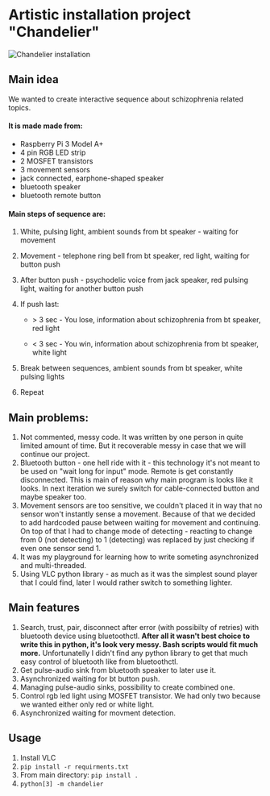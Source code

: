 # Artistic installation project "Chandelier"
![Chandelier installation](https://github.com/MartwyJez/Chandelier/blob/master/chandelier_installation_movie.WEBP)
## Main idea
We wanted to create interactive sequence about schizophrenia related topics.
#### It is made made from:
- Raspberry Pi 3 Model A+
- 4 pin RGB LED strip
- 2 MOSFET transistors
- 3 movement sensors
- jack connected, earphone-shaped speaker
- bluetooth speaker
- bluetooth remote button

#### Main steps of sequence are:
1. White, pulsing light, ambient sounds from bt speaker - waiting for movement
2. Movement - telephone ring bell from bt speaker, red light, waiting for button push
3. After button push - psychodelic voice from jack speaker, red pulsing light, waiting for another button push
4. If push last:

   - \> 3 sec - You lose, information about schizophrenia from bt speaker, red light

   - < 3 sec - You win, information about schizophrenia from bt speaker, white light
5. Break between sequences, ambient sounds from bt speaker, white pulsing lights
6. Repeat


## Main problems:
1. Not commented, messy code. It was written by one person in quite limited amount of time. But it recoverable messy in case that we will continue our project.
2. Bluetooth button - one hell ride with it - this technology it's not meant to be used on "wait long for input" mode. Remote is get constantly disconnected. This is main of reason why main program is looks like it looks.
In next iteration we surely switch for cable-connected button and maybe speaker too.
3. Movement sensors are too sensitive, we couldn't placed it in way that no sensor won't instantly sense a movement. Because of that we decided to add hardcoded pause between waiting for movement and continuing. On top of that I had to change mode of detecting - reacting to change from 0 (not detecting) to 1 (detecting) was replaced by just checking if even one sensor send 1.
4. It was my playground for learning how to write someting asynchronized and multi-threaded.
5. Using VLC python library - as much as it was the simplest sound player that I could find, later I would rather switch to something lighter.
## Main features
1. Search, trust, pair, disconnect after error (with possibilty of retries) with bluetooth device using bluetoothctl. **After all it wasn't best choice to write this in python, it's look very messy. Bash scripts would fit much more.** Unfortunatelly I didn't find any python library to get that much easy control of bluetooth like from bluetoothctl.
2. Get pulse-audio sink from bluetooth speaker to later use it.
3. Asynchronized waiting for bt button push.
4. Managing pulse-audio sinks, possibility to create combined one.
5. Control rgb led light using MOSFET transistor. We had only two because we wanted either only red or white light.
6. Asynchronized waiting for movment detection.

## Usage
1. Install VLC
2. `pip install -r requirments.txt`
3. From main directory: `pip install .`
4. `python[3] -m chandelier`
